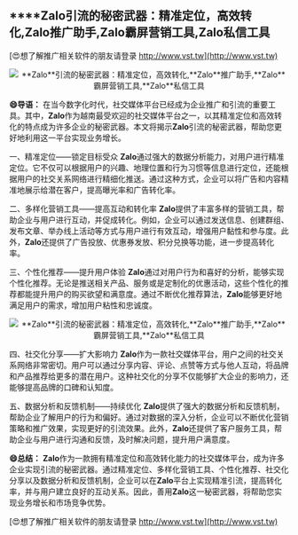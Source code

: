 ## ****Zalo**引流的秘密武器：精准定位，高效转化,**Zalo**推广助手,**Zalo**霸屏营销工具,**Zalo**私信工具**

[😍想了解推广相关软件的朋友请登录 http://www.vst.tw](http://www.vst.tw)

 <center><img src="https://vst.tw/MP4/tuiguang/png/5.png" alt="**Zalo**引流的秘密武器：精准定位，高效转化,**Zalo**推广助手,**Zalo**霸屏营销工具,**Zalo**私信工具"></center>

**😄导语：**
在当今数字化时代，社交媒体平台已经成为企业推广和引流的重要工具。其中，**Zalo**作为越南最受欢迎的社交媒体平台之一，以其精准定位和高效转化的特点成为许多企业的秘密武器。本文将揭示**Zalo**引流的秘密武器，帮助您更好地利用这一平台实现业务增长。

一、精准定位——锁定目标受众
**Zalo**通过强大的数据分析能力，对用户进行精准定位。它不仅可以根据用户的兴趣、地理位置和行为习惯等信息进行定位，还能根据用户的社交关系网络进行精细化推送。通过这种方式，企业可以将广告和内容精准地展示给潜在客户，提高曝光率和广告转化率。

二、多样化营销工具——提高互动和转化率
**Zalo**提供了丰富多样的营销工具，帮助企业与用户进行互动，并促成转化。例如，企业可以通过发送信息、创建群组、发布文章、举办线上活动等方式与用户进行有效互动，增强用户黏性和参与度。此外，**Zalo**还提供了广告投放、优惠券发放、积分兑换等功能，进一步提高转化率。

三、个性化推荐——提升用户体验
**Zalo**通过对用户行为和喜好的分析，能够实现个性化推荐。无论是推送相关产品、服务或是定制化的优惠活动，这些个性化的推荐都能提升用户的购买欲望和满意度。通过不断优化推荐算法，**Zalo**能够更好地满足用户的需求，增加用户粘性和忠诚度。

 <center><img src="https://vst.tw/MP4/tuiguang/png/7.png" alt="**Zalo**引流的秘密武器：精准定位，高效转化,**Zalo**推广助手,**Zalo**霸屏营销工具,**Zalo**私信工具"></center>

四、社交化分享——扩大影响力
**Zalo**作为一款社交媒体平台，用户之间的社交关系网络非常密切。用户可以通过分享内容、评论、点赞等方式与他人互动，将品牌和产品推荐给更多的潜在用户。这种社交化的分享不仅能够扩大企业的影响力，还能够提高品牌的口碑和认知度。

五、数据分析和反馈机制——持续优化
**Zalo**提供了强大的数据分析和反馈机制，帮助企业了解用户的行为和偏好。通过对数据的深入分析，企业可以不断优化营销策略和推广效果，实现更好的引流效果。此外，**Zalo**还提供了客户服务工具，帮助企业与用户进行沟通和反馈，及时解决问题，提升用户满意度。

**😄总结：**
**Zalo**作为一款拥有精准定位和高效转化能力的社交媒体平台，成为许多企业实现引流的秘密武器。通过精准定位、多样化营销工具、个性化推荐、社交化分享以及数据分析和反馈机制，企业可以在**Zalo**平台上实现精准引流，提高转化率，并与用户建立良好的互动关系。因此，善用**Zalo**这一秘密武器，将帮助您实现业务增长和市场竞争优势。

[😍想了解推广相关软件的朋友请登录 http://www.vst.tw](http://www.vst.tw)



